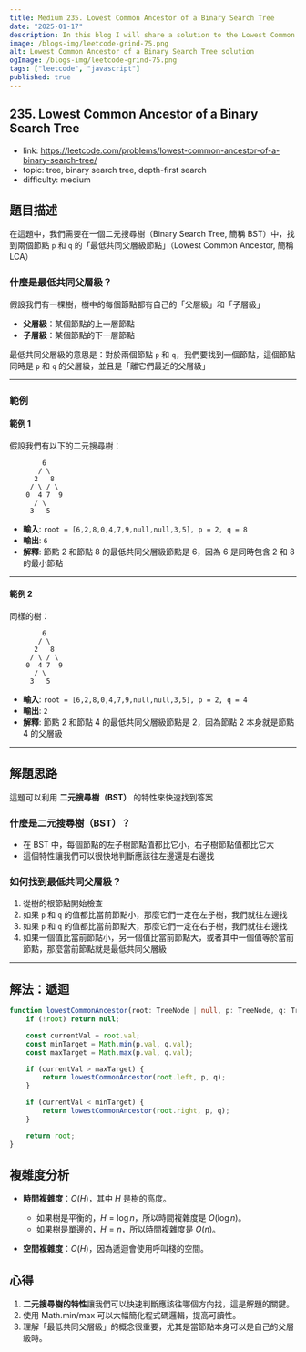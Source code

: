```yaml
---
title: Medium 235. Lowest Common Ancestor of a Binary Search Tree
date: "2025-01-17"
description: In this blog I will share a solution to the Lowest Common Ancestor of a Binary Search Tree problem.
image: /blogs-img/leetcode-grind-75.png
alt: Lowest Common Ancestor of a Binary Search Tree solution
ogImage: /blogs-img/leetcode-grind-75.png
tags: ["leetcode", "javascript"]
published: true
---
```


## 235. Lowest Common Ancestor of a Binary Search Tree

- link: https://leetcode.com/problems/lowest-common-ancestor-of-a-binary-search-tree/
- topic: tree, binary search tree, depth-first search
- difficulty: medium

## 題目描述

在這題中，我們需要在一個二元搜尋樹（Binary Search Tree, 簡稱 BST）中，找到兩個節點 `p` 和 `q` 的「最低共同父層級節點」（Lowest Common Ancestor, 簡稱 LCA）

### **什麼是最低共同父層級？**

假設我們有一棵樹，樹中的每個節點都有自己的「父層級」和「子層級」

- **父層級**：某個節點的上一層節點
- **子層級**：某個節點的下一層節點

最低共同父層級的意思是：對於兩個節點 `p` 和 `q`，我們要找到一個節點，這個節點同時是 `p` 和 `q` 的父層級，並且是「離它們最近的父層級」

---

### **範例**

#### 範例 1

假設我們有以下的二元搜尋樹：

```
        6
       / \
      2   8
     / \ / \
    0  4 7  9
      / \
     3   5
```

- **輸入**: `root = [6,2,8,0,4,7,9,null,null,3,5], p = 2, q = 8`  
- **輸出**: `6`  
- **解釋**: 節點 2 和節點 8 的最低共同父層級節點是 6，因為 6 是同時包含 2 和 8 的最小節點

---

#### 範例 2

同樣的樹：

```
        6
       / \
      2   8
     / \ / \
    0  4 7  9
      / \
     3   5
```

- **輸入**: `root = [6,2,8,0,4,7,9,null,null,3,5], p = 2, q = 4`  
- **輸出**: `2`  
- **解釋**: 節點 2 和節點 4 的最低共同父層級節點是 2，因為節點 2 本身就是節點 4 的父層級

---

## **解題思路**

這題可以利用 **二元搜尋樹（BST）** 的特性來快速找到答案

### **什麼是二元搜尋樹（BST）？**

- 在 BST 中，每個節點的左子樹節點值都比它小，右子樹節點值都比它大
- 這個特性讓我們可以很快地判斷應該往左邊還是右邊找

### **如何找到最低共同父層級？**

1. 從樹的根節點開始檢查
2. 如果 `p` 和 `q` 的值都比當前節點小，那麼它們一定在左子樹，我們就往左邊找
3. 如果 `p` 和 `q` 的值都比當前節點大，那麼它們一定在右子樹，我們就往右邊找
4. 如果一個值比當前節點小，另一個值比當前節點大，或者其中一個值等於當前節點，那麼當前節點就是最低共同父層級

---

## 解法：遞迴

```typescript
function lowestCommonAncestor(root: TreeNode | null, p: TreeNode, q: TreeNode): TreeNode | null {
    if (!root) return null;

    const currentVal = root.val;
    const minTarget = Math.min(p.val, q.val);
    const maxTarget = Math.max(p.val, q.val);

    if (currentVal > maxTarget) {
        return lowestCommonAncestor(root.left, p, q);
    }

    if (currentVal < minTarget) {
        return lowestCommonAncestor(root.right, p, q);
    }

    return root;
}
```

## **複雜度分析**

- **時間複雜度**：$O(H)$，其中 $H$ 是樹的高度。
  - 如果樹是平衡的，$H = \log n$，所以時間複雜度是 $O(\log n)$。
  - 如果樹是單邊的，$H = n$，所以時間複雜度是 $O(n)$。

- **空間複雜度**：$O(H)$，因為遞迴會使用呼叫棧的空間。

## **心得**

1. **二元搜尋樹的特性**讓我們可以快速判斷應該往哪個方向找，這是解題的關鍵。
2. 使用 Math.min/max 可以大幅簡化程式碼邏輯，提高可讀性。
3. 理解「最低共同父層級」的概念很重要，尤其是當節點本身可以是自己的父層級時。
